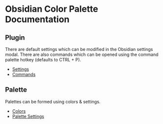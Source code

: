 # Obsidian Color Palette Documentation

## Plugin

There are default settings which can be modified in the Obsidian settings modal.
There are also commands which can be opened using the command palette hotkey (defaults to CTRL + P).

- [Settings](./Settings.md)
- [Commands](./Commands.md)

## Palette

Palettes can be formed using colors & settings.

- [Colors](./Colors.md)
- [Palette Settings](./PaletteSettings.md)
